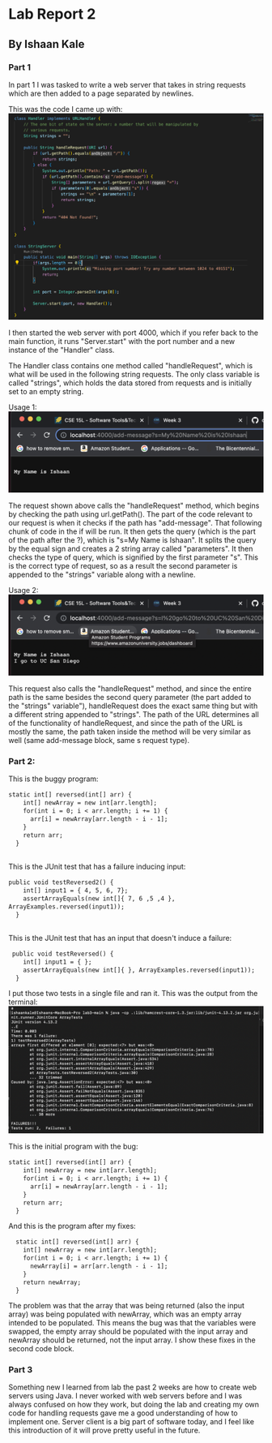 # Lab Report 2
## By Ishaan Kale

### Part 1

In part 1 I was tasked to write a web server that takes in string requests which are then added
to a page separated by newlines.

This was the code I came up with:
![Image](ss1.png)

I then started the web server with port 4000, which if you refer back to the main function,
it runs "Server.start" with the port number and a new instance of the "Handler" class.

The Handler class contains one method called "handleRequest", which is what will be used
in the following string requests. The only class variable is called "strings", which holds the
data stored from requests and is initially set to an empty string.

Usage 1:
![Image](ss2.png)

The request shown above calls the "handleRequest" method, which begins by checking the path using url.getPath().
The part of the code relevant to our request is when it checks if the path has "add-message". That following chunk of 
code in the if will be run. It then gets the query (which is the part of the path after the ?), which is
"s=My Name is Ishaan". It splits the query by the equal sign and creates a 2 string array called "parameters".
It then checks the type of query, which is signified by the first parameter "s". This is the correct type of request,
so as a result the second parameter is appended to the "strings" variable along with a newline.

Usage 2:
![Image](ss3.png)

This request also calls the "handleRequest" method, and since the entire path is the same besides the second
query parameter (the part added to the "strings" variable"), handleRequest does the exact same thing but with a
different string appended to "strings". The path of the URL determines all of the functionality of handleRequest,
and since the path of the URL is mostly the same, the path taken inside the method will be very similar as well
(same add-message block, same s request type).



### Part 2:

This is the buggy program:

```
static int[] reversed(int[] arr) {
    int[] newArray = new int[arr.length];
    for(int i = 0; i < arr.length; i += 1) {
      arr[i] = newArray[arr.length - i - 1];
    }
    return arr;
  }
 
```

This is the JUnit test that has a failure inducing input:
```
public void testReversed2() {
    int[] input1 = { 4, 5, 6, 7};
    assertArrayEquals(new int[]{ 7, 6 ,5 ,4 }, ArrayExamples.reversed(input1));
  }
  
```

This is the JUnit test that has an input that doesn't induce a failure:

```
 public void testReversed() {
    int[] input1 = { };
    assertArrayEquals(new int[]{ }, ArrayExamples.reversed(input1));
  }
```

I put those two tests in a single file and ran it. This was the output from the terminal:
![Image](ss4.png)


This is the initial program with the bug:
```
static int[] reversed(int[] arr) {
    int[] newArray = new int[arr.length];
    for(int i = 0; i < arr.length; i += 1) {
      arr[i] = newArray[arr.length - i - 1];
    }
    return arr;
  }
```

And this is the program after my fixes:
```
  static int[] reversed(int[] arr) {
    int[] newArray = new int[arr.length];
    for(int i = 0; i < arr.length; i += 1) {
      newArray[i] = arr[arr.length - i - 1];
    }
    return newArray;
  }
```

The problem was that the array that was being returned (also the input array)
was being populated with newArray, which was an empty array intended to be populated.
This means the bug was that the variables were swapped, the empty array should be populated with the
input array and newArray should be returned, not the input array. I show these fixes in the
second code block.

### Part 3

Something new I learned from lab the past 2 weeks are how to create web servers using Java.
I never worked with web servers before and I was always confused on how they work, but doing the lab
and creating my own code for handling requests gave me a good understanding of how to implement one. 
Server client is a big part of software today, and I feel like this introduction of it will prove pretty
useful in the future.
